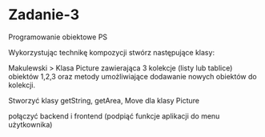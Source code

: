 # Zadanie-3
Programowanie obiektowe PS

Wykorzystując technikę kompozycji stwórz następujące klasy:

Makulewski > Klasa Picture zawierająca 3 kolekcje (listy lub tablice) obiektów 1,2,3 oraz metody umożliwiające dodawanie nowych obiektów do kolekcji.

Stworzyć klasy getString, getArea, Move dla klasy Picture

połączyć backend i frontend (podpiąć funkcje aplikacji do menu użytkownika)
